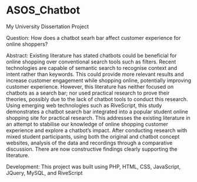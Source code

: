 # ASOS_Chatbot
My University Dissertation Project

Question: 
  How does a chatbot searh bar affect customer experience for online shoppers?
  
Abstract:
  Existing literature has stated chatbots could be beneficial for online shopping over conventional search tools such as filters. Recent technologies are capable of semantic search to recognise context and intent rather than keywords. This could provide more relevant results and increase customer engagement while shopping online, potentially improving customer experience. However, this literature has neither focused on chatbots as a search bar; nor used practical research to prove their theories, possibly due to the lack of chatbot tools to conduct this research. Using emerging web technologies such as RiveScript, this study demonstrates a chatbot search bar integrated into a popular student online shopping site for practical research. This addresses the existing literature in an attempt to stabilise our knowledge of online shopping customer experience and explore a chatbot’s impact. After conducting research with mixed student participants, using both the original and chatbot concept websites, analysis of the data and recordings through a comparative discussion. There are now constructive findings clearly supporting the literature.
  
  Development:
    This project was built using PHP, HTML, CSS, JavaScript, JQuery, MySQL, and RiveScript
